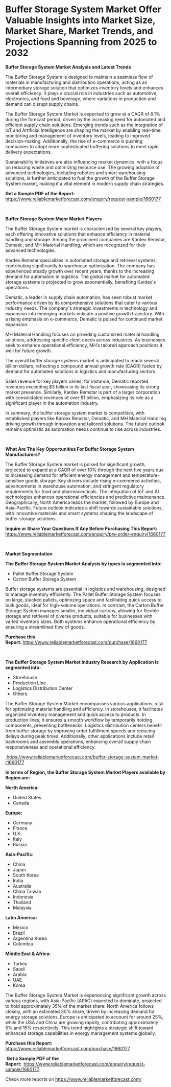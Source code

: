 <p><h1>Buffer Storage System Market Offer Valuable Insights into Market Size, Market Share, Market Trends, and Projections Spanning from 2025 to 2032</h1></p><p><strong>Buffer Storage System Market Analysis and Latest Trends</strong></p>
<p><p>The Buffer Storage System is designed to maintain a seamless flow of materials in manufacturing and distribution operations, acting as an intermediary storage solution that optimizes inventory levels and enhances overall efficiency. It plays a crucial role in industries such as automotive, electronics, and food and beverage, where variations in production and demand can disrupt supply chains. </p><p>The Buffer Storage System Market is expected to grow at a CAGR of 8.1% during the forecast period, driven by the increasing need for automated and efficient supply chain solutions. Emerging trends such as the integration of IoT and Artificial Intelligence are shaping the market by enabling real-time monitoring and management of inventory levels, leading to improved decision-making. Additionally, the rise of e-commerce is pushing companies to adopt more sophisticated buffering solutions to meet rapid delivery expectations. </p><p>Sustainability initiatives are also influencing market dynamics, with a focus on reducing waste and optimizing resource use. The growing adoption of advanced technologies, including robotics and smart warehousing solutions, is further anticipated to fuel the growth of the Buffer Storage System market, making it a vital element in modern supply chain strategies.</p></p>
<p><strong>Get a Sample PDF of the Report:&nbsp;</strong> <a href="https://www.reliablemarketforecast.com/enquiry/request-sample/1660177?utm_campaign=2274&utm_medium=2&utm_source=Github&utm_content=ia&utm_term=20022025&utm_id=buffer-storage-system">https://www.reliablemarketforecast.com/enquiry/request-sample/1660177</a></p>
<p>&nbsp;</p>
<p><strong>Buffer Storage System Major Market Players</strong></p>
<p><p>The Buffer Storage System market is characterized by several key players, each offering innovative solutions that enhance efficiency in material handling and storage. Among the prominent companies are Kardex Remstar, Dematic, and MH Material Handling, which are recognized for their advanced technologies.</p><p>Kardex Remstar specializes in automated storage and retrieval systems, contributing significantly to warehouse optimization. The company has experienced steady growth over recent years, thanks to the increasing demand for automation in logistics. The global market for automated storage systems is projected to grow exponentially, benefiting Kardex's operations.</p><p>Dematic, a leader in supply chain automation, has seen robust market performance driven by its comprehensive solutions that cater to various industry needs. The company's strategic investments in technology and expansion into emerging markets indicate a positive growth trajectory. With a rising emphasis on e-commerce, Dematic is poised for continued market expansion.</p><p>MH Material Handling focuses on providing customized material handling solutions, addressing specific client needs across industries. As businesses seek to enhance operational efficiency, MH’s tailored approach positions it well for future growth. </p><p>The overall buffer storage systems market is anticipated to reach several billion dollars, reflecting a compound annual growth rate (CAGR) fueled by demand for automated solutions in logistics and manufacturing sectors.</p><p>Sales revenue for key players varies; for instance, Dematic reported revenues exceeding $3 billion in its last fiscal year, showcasing its strong market presence. Similarly, Kardex Remstar is part of a larger corporation with consolidated revenues of over $1 billion, emphasizing its role as a significant player in the automation industry.</p><p>In summary, the buffer storage system market is competitive, with established players like Kardex Remstar, Dematic, and MH Material Handling driving growth through innovation and tailored solutions. The future outlook remains optimistic as automation needs continue to rise across industries.</p></p>
<p>&nbsp;</p>
<p><strong>What Are The Key Opportunities For Buffer Storage System Manufacturers?</strong></p>
<p><p>The Buffer Storage System market is poised for significant growth, projected to expand at a CAGR of over 10% through the next five years due to increasing demand for efficient energy management and temperature-sensitive goods storage. Key drivers include rising e-commerce activities, advancements in warehouse automation, and stringent regulatory requirements for food and pharmaceuticals. The integration of IoT and AI technologies enhances operational efficiencies and predictive maintenance. Geographically, North America leads the market, followed by Europe and Asia-Pacific. Future outlook indicates a shift towards sustainable solutions, with innovative materials and smart systems shaping the landscape of buffer storage solutions.</p></p>
<p><strong>Inquire or Share Your Questions If Any Before Purchasing This Report:</strong> <a href="https://www.reliablemarketforecast.com/enquiry/pre-order-enquiry/1660177?utm_campaign=2274&utm_medium=2&utm_source=Github&utm_content=ia&utm_term=20022025&utm_id=buffer-storage-system">https://www.reliablemarketforecast.com/enquiry/pre-order-enquiry/1660177</a></p>
<p>&nbsp;</p>
<p><strong>Market Segmentation</strong></p>
<p><strong>The Buffer Storage System Market Analysis by types is segmented into:</strong></p>
<p><ul><li>Pallet Buffer Storage System</li><li>Carton Buffer Storage System</li></ul></p>
<p><p>Buffer storage systems are essential in logistics and warehousing, designed to manage inventory efficiently. The Pallet Buffer Storage System focuses on large, stacked pallets, optimizing space and facilitating quick access to bulk goods, ideal for high-volume operations. In contrast, the Carton Buffer Storage System manages smaller, individual cartons, allowing for flexible storage and retrieval of diverse products, suitable for businesses with varied inventory sizes. Both systems enhance operational efficiency by ensuring a streamlined flow of goods.</p></p>
<p><strong>Purchase this Report:&nbsp;</strong><a href="https://www.reliablemarketforecast.com/purchase/1660177?utm_campaign=2274&utm_medium=2&utm_source=Github&utm_content=ia&utm_term=20022025&utm_id=buffer-storage-system">https://www.reliablemarketforecast.com/purchase/1660177</a></p>
<p>&nbsp;</p>
<p><strong>The Buffer Storage System Market Industry Research by Application is segmented into:</strong></p>
<p><ul><li>Storehouse</li><li>Production Line</li><li>Logistics Distribution Center</li><li>Others</li></ul></p>
<p><p>The Buffer Storage System Market encompasses various applications, vital for optimizing material handling and efficiency. In storehouses, it facilitates organized inventory management and quick access to products. In production lines, it ensures a smooth workflow by temporarily holding components, preventing bottlenecks. Logistics distribution centers benefit from buffer storage by improving order fulfillment speeds and reducing delays during peak times. Additionally, other applications include retail backrooms and assembly operations, enhancing overall supply chain responsiveness and operational efficiency.</p></p>
<p><a href="https://www.reliablemarketforecast.com/buffer-storage-system-market-r1660177?utm_campaign=2274&utm_medium=2&utm_source=Github&utm_content=ia&utm_term=20022025&utm_id=buffer-storage-system">&nbsp;https://www.reliablemarketforecast.com/buffer-storage-system-market-r1660177</a></p>
<p><strong>In terms of Region, the Buffer Storage System Market Players available by Region are:</strong></p>
<p>
    <p> <strong> North America: </strong>
        <ul>
            <li>United States</li>
            <li>Canada</li>
        </ul>
        </p> 
    <p> <strong> Europe: </strong>
        <ul>
            <li>Germany</li>
            <li>France</li>
            <li>U.K.</li>
            <li>Italy</li>
            <li>Russia</li>
        </ul>
        </p> 
    <p> <strong> Asia-Pacific: </strong>
        <ul>
            <li>China</li>
            <li>Japan</li>
            <li>South Korea</li>
            <li>India</li>
            <li>Australia</li>
            <li>China Taiwan</li>
            <li>Indonesia</li>
            <li>Thailand</li>
            <li>Malaysia</li>
        </ul>
        </p> 
    <p> <strong> Latin America: </strong>
        <ul>
            <li>Mexico</li>
            <li>Brazil</li>
            <li>Argentina Korea</li>
            <li>Colombia</li>
        </ul>
        </p> 
    <p> <strong> Middle East & Africa: </strong>
        <ul>
            <li>Turkey</li>
            <li>Saudi</li>
            <li>Arabia</li>
            <li>UAE</li>
            <li>Korea</li>
        </ul>
    </p>
    </p>
<p><p>The Buffer Storage System Market is experiencing significant growth across various regions, with Asia-Pacific (APAC) expected to dominate, projected to hold approximately 35% of the market share. North America follows closely, with an estimated 30% share, driven by increasing demand for energy storage solutions. Europe is anticipated to account for around 25%, while the USA and China are growing rapidly, contributing approximately 5% and 15% respectively. This trend highlights a strategic shift toward enhanced storage capabilities in energy management systems globally.</p></p>
<p><strong>Purchase this Report: </strong><a href="https://www.reliablemarketforecast.com/purchase/1660177?utm_campaign=2274&utm_medium=2&utm_source=Github&utm_content=ia&utm_term=20022025&utm_id=buffer-storage-system">https://www.reliablemarketforecast.com/purchase/1660177</a></p>
<p>&nbsp;<strong>Get a Sample PDF of the Report:&nbsp;&nbsp;</strong><a href="https://www.reliablemarketforecast.com/enquiry/request-sample/1660177?utm_campaign=2274&utm_medium=2&utm_source=Github&utm_content=ia&utm_term=20022025&utm_id=buffer-storage-system">https://www.reliablemarketforecast.com/enquiry/request-sample/1660177</a></p>
<p><strong></strong></p>
<p>Check more reports on <a href="https://www.reliablemarketforecast.com/?utm_campaign=2274&utm_medium=2&utm_source=Github&utm_content=ia&utm_term=20022025&utm_id=buffer-storage-system">https://www.reliablemarketforecast.com/</a></p>